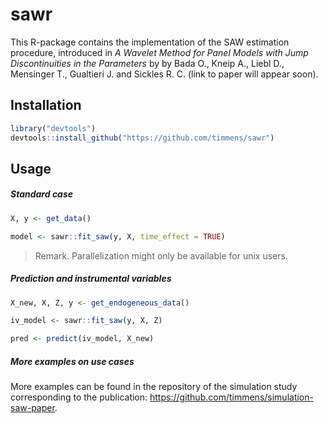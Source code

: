 # sawr 

This R-package contains the implementation of the SAW estimation procedure, introduced
in _A Wavelet Method for Panel Models with Jump Discontinuities in the Parameters_ by by Bada O., Kneip A., Liebl D., Mensinger T., Gualtieri J. and Sickles R. C. (link to paper will appear soon).


## Installation

```R
library("devtools")
devtools::install_github("https://github.com/timmens/sawr")
```


## Usage

##### Standard case

```R
X, y <- get_data()

model <- sawr::fit_saw(y, X, time_effect = TRUE)
```

> Remark. Parallelization might only be available for unix users.


##### Prediction and instrumental variables

```R
X_new, X, Z, y <- get_endogeneous_data()

iv_model <- sawr::fit_saw(y, X, Z)

pred <- predict(iv_model, X_new)
```

##### More examples on use cases

More examples can be found in the repository of the simulation study corresponding to the publication: https://github.com/timmens/simulation-saw-paper.

